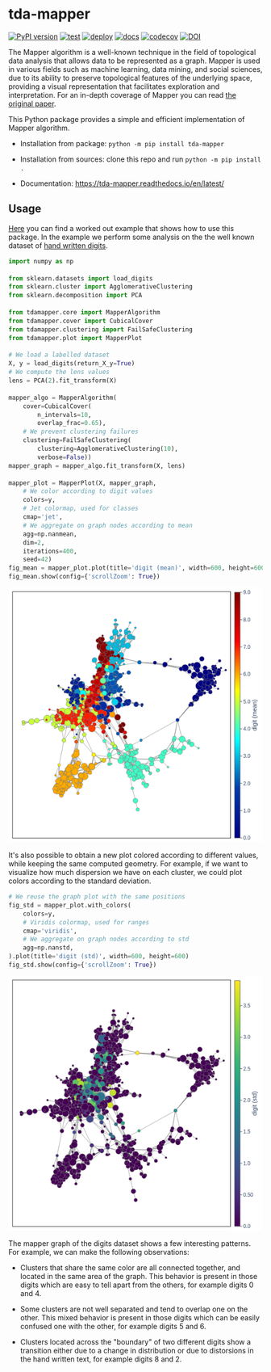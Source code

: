 # tda-mapper

[![PyPI version](https://badge.fury.io/py/tda-mapper.svg)](https://badge.fury.io/py/tda-mapper)
[![test](https://github.com/lucasimi/tda-mapper-python/actions/workflows/test.yml/badge.svg)](https://github.com/lucasimi/tda-mapper-python/actions/workflows/test.yml)
[![deploy](https://github.com/lucasimi/tda-mapper-python/actions/workflows/deploy.yml/badge.svg)](https://github.com/lucasimi/tda-mapper-python/actions/workflows/deploy.yml)
[![docs](https://readthedocs.org/projects/tda-mapper/badge/?version=latest)](https://tda-mapper.readthedocs.io/en/latest/?badge=latest)
[![codecov](https://codecov.io/github/lucasimi/tda-mapper-python/graph/badge.svg?token=FWSD8JUG6R)](https://codecov.io/github/lucasimi/tda-mapper-python) 
[![DOI](https://zenodo.org/badge/DOI/10.5281/zenodo.10642381.svg)](https://doi.org/10.5281/zenodo.10642381)

The Mapper algorithm is a well-known technique in the field of topological data analysis that allows data to be represented as a graph.
Mapper is used in various fields such as machine learning, data mining, and social sciences, due to its ability to preserve topological features of the underlying space, providing a visual representation that facilitates exploration and interpretation.
For an in-depth coverage of Mapper you can read [the original paper](https://research.math.osu.edu/tgda/mapperPBG.pdf). 

This Python package provides a simple and efficient implementation of Mapper algorithm.

* Installation from package: ```python -m pip install tda-mapper```

* Installation from sources: clone this repo and run ```python -m pip install .```

* Documentation: https://tda-mapper.readthedocs.io/en/latest/ 

## Usage

[Here](https://github.com/lucasimi/tda-mapper-python/blob/main/tests/example.py) you can find a worked out example that shows how to use this package. 
In the example we perform some analysis on the the well known dataset of [hand written digits](https://scikit-learn.org/stable/modules/generated/sklearn.datasets.load_digits.html).

```python
import numpy as np

from sklearn.datasets import load_digits
from sklearn.cluster import AgglomerativeClustering
from sklearn.decomposition import PCA

from tdamapper.core import MapperAlgorithm
from tdamapper.cover import CubicalCover
from tdamapper.clustering import FailSafeClustering
from tdamapper.plot import MapperPlot

# We load a labelled dataset
X, y = load_digits(return_X_y=True)
# We compute the lens values
lens = PCA(2).fit_transform(X)

mapper_algo = MapperAlgorithm(
    cover=CubicalCover(
        n_intervals=10,
        overlap_frac=0.65),
    # We prevent clustering failures
    clustering=FailSafeClustering(            
        clustering=AgglomerativeClustering(10),
        verbose=False))
mapper_graph = mapper_algo.fit_transform(X, lens)

mapper_plot = MapperPlot(X, mapper_graph,
    # We color according to digit values
    colors=y,
    # Jet colormap, used for classes
    cmap='jet',
    # We aggregate on graph nodes according to mean
    agg=np.nanmean,
    dim=2,
    iterations=400,
    seed=42)
fig_mean = mapper_plot.plot(title='digit (mean)', width=600, height=600)
fig_mean.show(config={'scrollZoom': True})
```

![Mapper graph of digits, colored according to mean](https://github.com/lucasimi/tda-mapper-python/blob/main/resources/digits_mean.png)

It's also possible to obtain a new plot colored according to different values, while keeping the same computed geometry. For example, if we want to visualize how much dispersion we have on each cluster, we could plot colors according to the standard deviation.

```python
# We reuse the graph plot with the same positions
fig_std = mapper_plot.with_colors(
    colors=y,
    # Viridis colormap, used for ranges
    cmap='viridis',
    # We aggregate on graph nodes according to std
    agg=np.nanstd,
).plot(title='digit (std)', width=600, height=600)
fig_std.show(config={'scrollZoom': True})
```

![Mapper graph of digits, colored according to std](https://github.com/lucasimi/tda-mapper-python/blob/main/resources/digits_std.png)

The mapper graph of the digits dataset shows a few interesting patterns. For example, we can make the following observations:

* Clusters that share the same color are all connected together, and located in the same area of the graph. 
This behavior is present in those digits which are easy to tell apart from the others, for example digits 0 and 4.

* Some clusters are not well separated and tend to overlap one on the other. 
This mixed behavior is present in those digits which can be easily confused one with the other, for example digits 5 and 6.

* Clusters located across the "boundary" of two different digits show a transition either due to a change in distribution or due to distorsions in the hand written text, for example digits 8 and 2.
